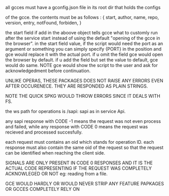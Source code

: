 all gcces must have a gconfig.json file in its root dir that holds the configs

of the gcce. the contents must be as follows : {
start,
author,
name,
repo,
version,
entry,
notFound,
forbiden,
}

the start field if add in the aboove object tells gcce what to customly run
after the service start instead of using the default "opening of the gcce in
the browser".
in the start field value, if the script would need the port as an argument or
something you can simply specify {PORT} in the position and gce would replace
it with the actual port.
if u omit the field gce would open the browser by default. if u add the field
but set the value to default, gce would do same.
NOTE gce would show the script to the user and ask for acknowledgedment before
continuation.

UNLIKE OPERAS, THESE PACKAGES DOES NOT RAISE ANY ERRORS EVEN AFTER OCCURENECE.
THEY ARE RESPONDED AS PLAIN STRINGS.

NOTE THE QUICK SPKG WOULD THROW ERRORS SINCE IT DEALS WITH FS.

the ws path for operations is /sapi: sapi as in service Api.

any sapi response with CODE -1 means the request was not even process and failed,
while any response with CODE 0 means the request was recieved and processed
succesfully.

each request must contains an oid which stands for operation ID. each response must
also contain the same oid of the request so that the request can be identified when
reaching the client side.

SIGNALS ARE ONLY PRESENT IN CODE 0 RESPONSES AND IT IS THE
ACTUAL CODE REPRESENTING IF THE REQUEST WAS COMPLETELY ACKNOWLEGED OR NOT
eg: reading from a file.

GCE WOULD HARDLY OR WOULD NEVER STRIP ANY FEATURE PAPKAGES OR GCCES COMPLETELY RELY ON
